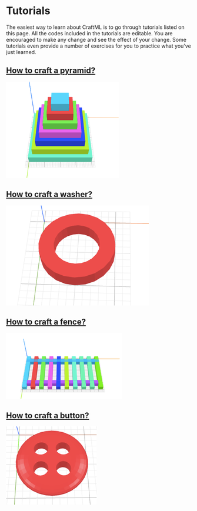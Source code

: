 # Tutorials

The easiest way to learn about CraftML is to go through tutorials listed on this
page. All the codes included in the tutorials are editable. You are encouraged to
make any change and see the effect of your change. Some tutorials even provide
a number of exercises for you to practice what you've just learned.

## [How to craft a pyramid?](pyramid/)

![objective](pyramid/objective.png)

## [How to craft a washer?](washer/)

![objective](washer/objective.png)

## [How to craft a fence?](fence/)

![objective](fence/objective.png)

## [How to craft a button?](button/)

![objective](button/objective.png)
